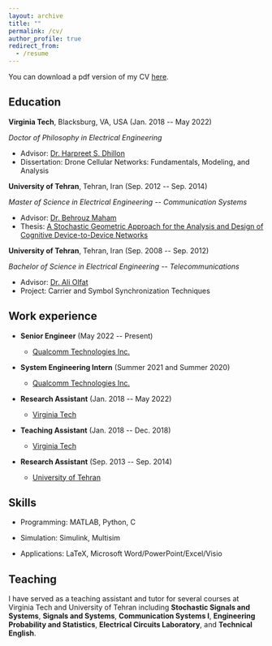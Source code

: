 ```yaml
---
layout: archive
title: ""
permalink: /cv/
author_profile: true
redirect_from:
  - /resume
---
```


You can download a pdf version of my CV [here](CV_MortezaBanagar.pdf).

Education
-----------
**Virginia Tech**, Blacksburg, VA, USA (Jan. 2018 -- May 2022)

*Doctor of Philosophy in Electrical Engineering*
* Advisor: [Dr. Harpreet S. Dhillon](https://www.dhillon.ece.vt.edu/)
* Dissertation: Drone Cellular Networks: Fundamentals, Modeling, and Analysis

**University of Tehran**, Tehran, Iran (Sep. 2012 -- Sep. 2014)

*Master of Science in Electrical Engineering -- Communication Systems*
* Advisor: [Dr. Behrouz Maham](https://sites.google.com/site/behrouzmaham/)
* Thesis: [A Stochastic Geometric Approach for the Analysis and Design of Cognitive Device-to-Device Networks](https://thesis2.ut.ac.ir/newthesis/UTCatalog/UTThesis/Forms/ThesisBrief.aspx?thesisID=02f11fe0-df63-4326-856d-182a9f660618)

**University of Tehran**, Tehran, Iran (Sep. 2008 -- Sep. 2012)

*Bachelor of Science in Electrical Engineering -- Telecommunications*
* Advisor: [Dr. Ali Olfat](https://scholar.google.com/citations?user=VmZ3M3UAAAAJ&hl=en)
* Project: Carrier and Symbol Synchronization Techniques


Work experience
-----------
* **Senior Engineer** (May 2022 -- Present)
  * [Qualcomm Technologies Inc.](https://www.qualcomm.com)

* **System Engineering Intern** (Summer 2021 and Summer 2020)
  * [Qualcomm Technologies Inc.](https://www.qualcomm.com)

* **Research Assistant** (Jan. 2018 -- May 2022)
  * [Virginia Tech](https://vt.edu)

* **Teaching Assistant** (Jan. 2018 -- Dec. 2018)
  * [Virginia Tech](https://vt.edu)
  
* **Research Assistant** (Sep. 2013 -- Sep. 2014)
  * [University of Tehran](https://ut.ac.ir/en)
  
Skills
-----------
* Programming: MATLAB, Python, C

* Simulation: Simulink, Multisim

* Applications: LaTeX, Microsoft Word/PowerPoint/Excel/Visio  
  
Teaching
-----------
I have served as a teaching assistant and tutor for several courses at Virginia Tech and University of Tehran including **Stochastic Signals and Systems**, **Signals and Systems**, **Communication Systems I**, **Engineering Probability and Statistics**, **Electrical Circuits Laboratory**, and **Technical English**.
